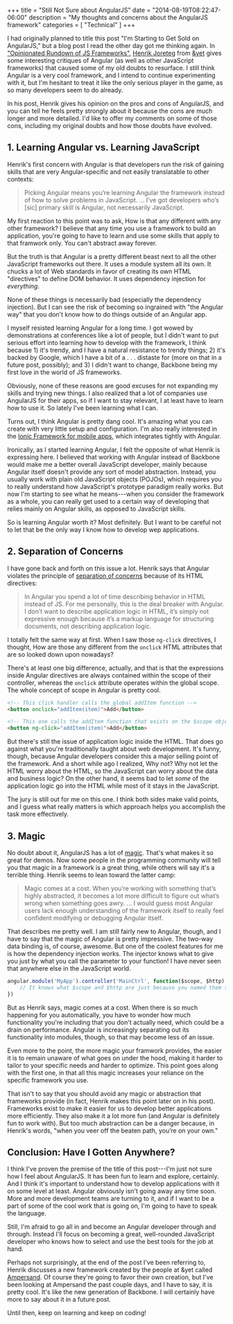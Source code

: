 +++
title = "Still Not Sure about AngularJS"
date = "2014-08-19T08:22:47-06:00"
description = "My thoughts and concerns about the AngularJS framework"
categories = [ "Technical" ]
+++

I had originally planned to title this post "I'm Starting to Get Sold on
AngularJS," but a blog post I read the other day got me thinking again. In
["Opinionated Rundown of JS Frameworks"](https://blog.andyet.com/2014/08/13/opinionated-rundown-of-js-frameworks),
[Henrik Joreteg](https://twitter.com/HenrikJoreteg) from
[&yet](http://andyet.com) gives some interesting critiques of Angular (as well
as other JavaScript frameworks) that caused some of my old doubts to resurface.
I still think Angular is a very cool framework, and I intend to continue
experimenting with it, but I'm hesitant to treat it like the only serious player
in the game, as so many developers seem to do already.

<!--more-->

In his post, Henrik gives his opinion on the pros and cons of AngularJS, and you
can tell he feels pretty strongly about it because the cons are much longer and
more detailed. I'd like to offer my comments on some of those cons, including my
original doubts and how those doubts have evolved.

## 1. Learning Angular vs. Learning JavaScript

Henrik's first concern with Angular is that developers run the risk of gaining
skills that are very Angular-specific and not easily translatable to other
contexts:

> Picking Angular means you’re learning Angular the framework instead of how to
> solve problems in JavaScript. ... I’ve got developers who’s [sic] primary
> skill is Angular, not necessarily JavaScript.

My first reaction to this point was to ask, How is that any different with any
other framework? I believe that any time you use a framework to build an
application, you're going to have to learn and use some skills that apply to
that framwork only. You can't abstract away forever.

But the truth is that Angular is a pretty different beast next to all the other
JavaScript frameworks out there. It uses a module system all its own. It chucks
a lot of Web standards in favor of creating its own HTML "directives" to define
DOM behavior. It uses dependency injection for _everything_.

None of these things is necessarily bad (especially the dependency injection).
But I can see the risk of becoming so ingrained with "the Angular way" that you
don't know how to do things outside of an Angular app.

I myself resisted learning Angular for a long time. I got wowed by
demonstrations at conferences like a lot of people, but I didn't want to put
serious effort into learning how to develop with the framework, I think
because 1) it's trendy, and I have a natural resistance to trendy things; 2)
it's backed by Google, which I have a bit of a . . . distaste for (more on that
in a future post, possibly); and 3) I didn't want to change, Backbone being my
first love in the world of JS frameworks.

Obviously, none of these reasons are good excuses for not expanding my skills
and trying new things. I also realized that a lot of companies use AngularJS for
their apps, so if I want to stay relevant, I at least have to learn how to use
it. So lately I've been learning what I can.

Turns out, I think Angular is pretty dang cool. It's amazing what you can create
with very little setup and configuration. I'm also really interested in the
[Ionic Framework for mobile apps](http://ionicframework.com), which integrates
tightly with Angular.

Ironically, as I started learning Angular, I felt the opposite of what Henrik is
expressing here. I believed that working with Angular instead of Backbone would
make me a better overall JavaScript developer, mainly because Angular itself
doesn't provide any sort of model abstraction. Instead, you usually work with
plain old JavaScript objects (POJOs), which requires you to really understand
how JavaScript's prototype paradigm really works. But now I'm starting to see
what he means---when you consider the framework as a whole, you can really get
used to a certain way of developing that relies mainly on Angular skills, as
opposed to JavaScript skills.

So is learning Angular worth it? Most definitely. But I want to be careful not
to let that be the only way I know how to develop wep applications.

## 2. Separation of Concerns

I have gone back and forth on this issue a lot. Henrik says that Angular
violates the principle of
[separation of concerns](http://en.wikipedia.org/wiki/Separation_of_concerns)
because of its HTML directives:

> In Angular you spend a lot of time describing behavior in HTML instead of JS.
> For me personally, this is the deal breaker with Angular. I don’t want to
> describe application logic in HTML, it’s simply not expressive enough because
> it’s a markup language for structuring documents, not describing application
> logic.

I totally felt the same way at first. When I saw those `ng-click` directives, I
thought, How are those any different from the `onclick` HTML attributes that are
so looked down upon nowadays?

There's at least one big difference, actually, and that is that the expressions
inside Angular directives are always contained within the scope of their
controller, whereas the `onclick` attribute operates within the global scope.
The whole concept of scope in Angular is pretty cool.

```html
<!-- This click handler calls the global addItem function -->
<button onclick="addItem(item)">Add</button>

<!-- This one calls the addItem function that exists on the $scope object of the controller -->
<button ng-click="addItem(item)">Add</button>
```

But there's still the issue of application logic inside the HTML. That does go
against what you're traditionally taught about web development. It's funny,
though, because Angular developers consider this a major selling point of the
framework. And a short while ago I realized, Why not? Why not let the HTML worry
about the HTML, so the JavaScript can worry about the data and business logic?
On the other hand, it seems bad to let _some_ of the application logic go into
the HTML while most of it stays in the JavaScript.

The jury is still out for me on this one. I think both sides make valid points,
and I guess what really matters is which approach helps you accomplish the task
more effectively.

## 3. Magic

No doubt about it, AngularJS has a lot of
[magic](http://en.wikipedia.org/wiki/Magic_%28programming%29). That's what makes
it so great for demos. Now some people in the programming community will tell
you that magic in a framework is a great thing, while others will say it's a
terrible thing. Henrik seems to lean toward the latter camp:

> Magic comes at a cost. When you’re working with something that’s highly
> abstracted, it becomes a lot more difficult to figure out what’s wrong when
> something goes awry. ... I would guess most Angular users lack enough
> understanding of the framework itself to really feel confident modifying or
> debugging Angular itself.

That describes me pretty well. I am still fairly new to Angular, though, and I
have to say that the magic of Angular is pretty impressive. The two-way data
binding is, of course, awesome. But one of the coolest features for me is how
the dependency injection works. The injector knows what to give you just by what
you call the parameter to your function! I have never seen that anywhere else in
the JavaScript world.

```javascript
angular.module('MyApp').controller('MainCtrl', function($scope, $http) {
    // It knows what $scope and $http are just because you named them that!
})
```

But as Henrik says, magic comes at a cost. When there is so much happening for
you automatically, you have to wonder how much functionality you're including
that you don't actually need, which could be a drain on performance. Angular is
increasingly separating out its functionality into modules, though, so that may
become less of an issue.

Even more to the point, the more magic your framwork provides, the easier it is
to remain unaware of what goes on under the hood, making it harder to tailor to
your specific needs and harder to optimize. This point goes along with the first
one, in that all this magic increases your reliance on the specific framework
you use.

That isn't to say that you should avoid any magic or abstraction that frameworks
provide (in fact, Henrik makes this point later on in his post). Frameworks
exist to make it easier for us to develop better applications more efficiently.
They also make it a lot more fun (and Angular is definitely fun to work with).
But too much abstraction can be a danger because, in Henrik's words, "when you
veer off the beaten path, you’re on your own."

## Conclusion: Have I Gotten Anywhere?

I think I've proven the premise of the title of this post---I'm just not sure
how I feel about AngularJS. It has been fun to learn and explore, certainly. And
I think it's important to understand how to develop applications with it on some
level at least. Angular obviously isn't going away any time soon. More and more
development teams are turning to it, and if I want to be a part of some of the
cool work that is going on, I'm going to have to speak the language.

Still, I'm afraid to go all in and become an Angular developer through and
through. Instead I'll focus on becoming a great, well-rounded JavaScript
developer who knows how to select and use the best tools for the job at hand.

Perhaps not surprisingly, at the end of the post I've been referring to, Henrik
discusses a new framework created by the people at &yet called
[Ampersand](http://ampersandjs.com). Of course they're going to favor their own
creation, but I've been looking at Ampersand the past couple days, and I have to
say, it is pretty cool. It's like the new generation of Backbone. I will
certainly have more to say about it in a future post.

Until then, keep on learning and keep on coding!
